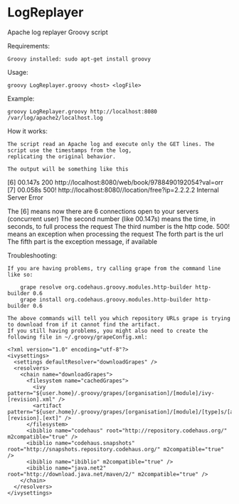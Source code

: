 LogReplayer
===========

Apache log replayer Groovy script

Requirements:

    Groovy installed: sudo apt-get install groovy

Usage:

    groovy LogReplayer.groovy <host> <logFile>

Example:

    groovy LogReplayer.groovy http://localhost:8080 /var/log/apache2/localhost.log

How it works:

    The script read an Apache log and execute only the GET lines. The script use the timestamps from the log,
    replicating the original behavior.

    The output will be something like this

[6] 00.147s 200  http://localhost:8080/web/book/9788490192054?val=orr
[7] 00.058s 500! http://localhost:8080//location/free?ip=2.2.2.2 Internal Server Error

The [6] means now there are 6 connections open to your servers (concurrent user)
The second number (like 00.147s) means the time, in seconds, to full process the request
The third number is the http code. 500! means an exception when processing the request
The forth part is the url
The fifth part is the exception message, if available

Troubleshooting:

    If you are having problems, try calling grape from the command line like so:

        grape resolve org.codehaus.groovy.modules.http-builder http-builder 0.6
        grape install org.codehaus.groovy.modules.http-builder http-builder 0.6

    The above commands will tell you which repository URLs grape is trying to download from if it cannot find the artifact.
    If you still having problems, you might also need to create the following file in ~/.groovy/grapeConfig.xml:

    <?xml version="1.0" encoding="utf-8"?>
    <ivysettings>
      <settings defaultResolver="downloadGrapes" />
      <resolvers>
        <chain name="downloadGrapes">
          <filesystem name="cachedGrapes">
            <ivy pattern="${user.home}/.groovy/grapes/[organisation]/[module]/ivy-[revision].xml" />
            <artifact pattern="${user.home}/.groovy/grapes/[organisation]/[module]/[type]s/[artifact]-[revision].[ext]" />
          </filesystem>
          <ibiblio name="codehaus" root="http://repository.codehaus.org/" m2compatible="true" />
          <ibiblio name="codehaus.snapshots" root="http://snapshots.repository.codehaus.org/" m2compatible="true" />
          <ibiblio name="ibiblio" m2compatible="true" />
          <ibiblio name="java.net2" root="http://download.java.net/maven/2/" m2compatible="true" />
        </chain>
      </resolvers>
    </ivysettings>

